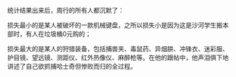 统计结果出来后，周行的所有人都沉默了：

损失最小的是某人被破坏的一款机械键盘，之所以损失小是因为这是沙河学生搬本部时，有人在垃圾桶0元购的；

损失最大的是某人的狩猎装备，包括捕兽夹、毒鼠药、异烟肼、冲锋衣、迷彩服、护目镜、望远镜、测距仪、红外热像仪、麻醉枪等。在他的跟帖中，他声泪俱下地讲述了自己欲抓捕哈士奇但惨败而归的全过程。

